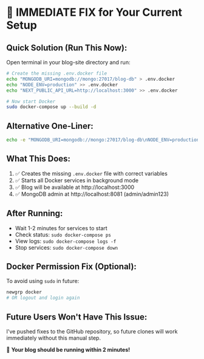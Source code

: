 # 🚀 IMMEDIATE FIX for Your Current Setup

## Quick Solution (Run This Now):

Open terminal in your blog-site directory and run:

```bash
# Create the missing .env.docker file
echo "MONGODB_URI=mongodb://mongo:27017/blog-db" > .env.docker
echo "NODE_ENV=production" >> .env.docker
echo "NEXT_PUBLIC_API_URL=http://localhost:3000" >> .env.docker

# Now start Docker
sudo docker-compose up --build -d
```

## Alternative One-Liner:

```bash
echo -e "MONGODB_URI=mongodb://mongo:27017/blog-db\nNODE_ENV=production\nNEXT_PUBLIC_API_URL=http://localhost:3000" > .env.docker && sudo docker-compose up --build -d
```

## What This Does:
1. ✅ Creates the missing `.env.docker` file with correct variables
2. ✅ Starts all Docker services in background mode
3. ✅ Blog will be available at http://localhost:3000
4. ✅ MongoDB admin at http://localhost:8081 (admin/admin123)

## After Running:
- Wait 1-2 minutes for services to start
- Check status: `sudo docker-compose ps`
- View logs: `sudo docker-compose logs -f`
- Stop services: `sudo docker-compose down`

## Docker Permission Fix (Optional):
To avoid using `sudo` in future:
```bash
newgrp docker
# OR logout and login again
```

## Future Users Won't Have This Issue:
I've pushed fixes to the GitHub repository, so future clones will work immediately without this manual step.

🎉 **Your blog should be running within 2 minutes!**
